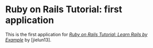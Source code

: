 # Ruby on Rails Tutorial: first application

This is the first application for
[*Ruby on Rails Tutorial: Learn Rails by Example*](http://railstutorial.org/)
by [jielun13].